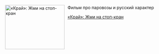 <!--2025-06-11 10:15:50-->
<div class="yb">
  <div class="rss kino_kino"><a href="https://www.kino-teatr.ru/kino/art/tv/1818/" title="«Край»: Жми на стоп-кран"><img src="https://www.kino-teatr.ru/art/8/1/1818/poster.jpg" width="196" height="147" align="left" hspace="5" style="margin: 0px 10px 0px 5px" alt="«Край»: Жми на стоп-кран"/></a>Фильм про паровозы и русский характер <p class="titl"><a href="https://www.kino-teatr.ru/kino/art/tv/1818/">«Край»: Жми на стоп-кран</a></p></div>
</div>
